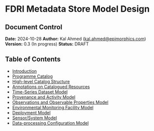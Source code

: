 # FDRI Metadata Store Model Design

## Document Control

**Date:** 2024-10-28
**Author:** Kal Ahmed (kal.ahmed@epimorphics.com)
**Version:** 0.3 (In progress)
**Status:** DRAFT

## Table of Contents

* [Introduction](introduction.md)
* [Programme Catalog](programme-catalog.md)
* [High-level Catalog Structure](high-level-catalog-structure.md)
* [Annotations on Catalogued Resources](annotations.md)
* [Time-Series Dataset Model](time-series-dataset.md)
* [Provenance and Activity Model](provenance-and-activity.md)
* [Observations and Observable Properties Model](observations-observable-properties.md)
* [Environmental Monitoring Facility Model](emf.md)
* [Deployment Model](deployments.md)
* [Sensor/System Model](sensor-system.md)
* [Data-processing Configuration Model](data-processing-configurations.md)